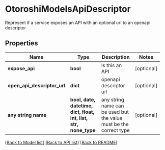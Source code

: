 # OtoroshiModelsApiDescriptor

Represent if a service exposes an API with an optional url to an openapi descriptor

## Properties
Name | Type | Description | Notes
------------ | ------------- | ------------- | -------------
**expose_api** | **bool** | Is this an API | [optional] 
**open_api_descriptor_url** | **dict** | openapi descriptor url | [optional] 
**any string name** | **bool, date, datetime, dict, float, int, list, str, none_type** | any string name can be used but the value must be the correct type | [optional]

[[Back to Model list]](../README.md#documentation-for-models) [[Back to API list]](../README.md#documentation-for-api-endpoints) [[Back to README]](../README.md)


